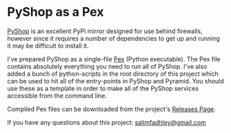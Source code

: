 PyShop as a Pex
===============

[PyShop](https://pypi.python.org/pypi/pyshop) is an excellent PyPi mirror designed for use behind firewalls, however since it requires a number of dependencies
to get up and running it may be difficult to install it.

I've prepared PyShop as a single-file [Pex](https://pypi.python.org/pypi/pex) (Python executable). The Pex file contains
absolutely everything you need to run all of PyShop. I've also added a bunch of python-scripts in the root directory of
this project which can be used to hit all of the entry-points in PyShop and Pyramid. You should use these as a template 
in order to make all of the PyShop services accessible from the command line.

Compiled Pex files can be downloaded from the project's [Releases Page](https://github.com/salimfadhley/pyshop_pex/releases).

If you have any questions about this project: salimfadhley@gmail.com

